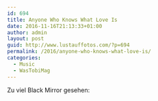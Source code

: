 ```yaml
---
id: 694
title: Anyone Who Knows What Love Is
date: 2016-11-16T21:13:33+01:00
author: admin
layout: post
guid: http://www.lustauffotos.com/?p=694
permalink: /2016/anyone-who-knows-what-love-is/
categories:
  - Music
  - WasTobiMag
---
```

Zu viel Black Mirror gesehen: